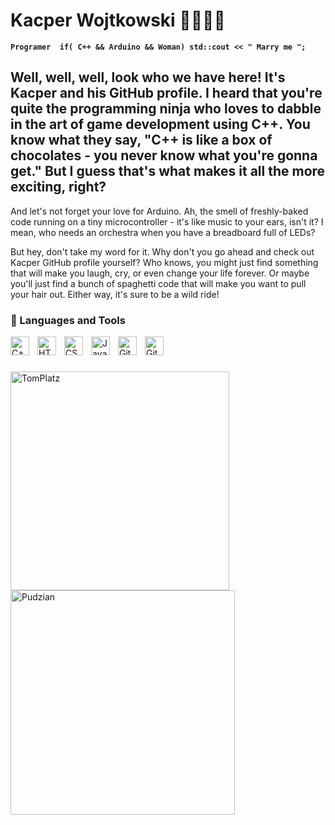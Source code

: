 # Kacper Wojtkowski 🏋️‍♂️👨‍🎓

**`
Programer 
if( C++ && Arduino && Woman)
   std::cout << " Marry me ";
`**

Well, well, well, look who we have here! It's Kacper and his GitHub profile. I heard that you're quite the programming ninja who loves to dabble in the art of game development using C++. You know what they say, "C++ is like a box of chocolates - you never know what you're gonna get." But I guess that's what makes it all the more exciting, right?
---
And let's not forget your love for Arduino. Ah, the smell of freshly-baked code running on a tiny microcontroller - it's like music to your ears, isn't it? I mean, who needs an orchestra when you have a breadboard full of LEDs?

But hey, don't take my word for it. Why don't you go ahead and check out Kacper GitHub profile yourself? Who knows, you might just find something that will make you laugh, cry, or even change your life forever. Or maybe you'll just find a bunch of spaghetti code that will make you want to pull your hair out. Either way, it's sure to be a wild ride!

### 🧰 Languages and Tools

<img align="left" alt="C++" width="30px" style="padding-right:10px;" src="https://cdn.jsdelivr.net/gh/devicons/devicon/icons/cplusplus/cplusplus-line.svg" />
<img align="left" alt="HTML" width="30px" style="padding-right:10px;" src="https://cdn.jsdelivr.net/gh/devicons/devicon/icons/html5/html5-plain.svg" />
<img align="left" alt="CSS" width="30px" style="padding-right:10px;" src="https://cdn.jsdelivr.net/gh/devicons/devicon/icons/css3/css3-plain.svg" />
<img align="left" alt="JavaScript" width="30px" style="padding-right:10px;" src="https://cdn.jsdelivr.net/gh/devicons/devicon/icons/javascript/javascript-plain.svg" />
<img align="left" alt="Git" width="30px" style="padding-right:10px;" src="https://cdn.jsdelivr.net/gh/devicons/devicon/icons/git/git-original.svg" />
<img align="left" alt="GitHub" width="30px" style="padding-right:10px;" src="https://cdn.jsdelivr.net/gh/devicons/devicon/icons/github/github-original.svg" />
<br />

#
   <p text-align="center">
  <img width="350px" alt="TomPlatz" src="https://thumbs.gfycat.com/AromaticObviousAddax-size_restricted.gif"><img>
  <img width="359px" alt="Pudzian" src="https://media.tenor.com/Y1YXYRjap3YAAAAd/pudzian-polska.gif"><img>
   </p>
